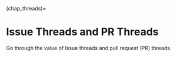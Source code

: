 (chap_threads)=
# Issue Threads and PR Threads

Go through the value of Issue threads and pull request (PR) threads.
